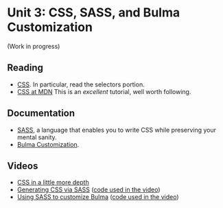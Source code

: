 # Unit 3: CSS, SASS, and Bulma Customization

(Work in progress)

## Reading

* [CSS](https://en.wikipedia.org/wiki/CSS).  In particular, read the selectors portion.  
* [CSS at MDN](https://developer.mozilla.org/en-US/docs/Web/CSSpra) This is an _excellent_ tutorial, well worth following. 

## Documentation

* [SASS](https://sass-lang.com), a language that enables you to write CSS while preserving your mental sanity. 
* [Bulma Customization](https://bulma.io/documentation/customize/with-sass-cli/). 

## Videos

* [CSS in a little more depth](??)
* [Generating CSS via SASS](??) ([code used in the video](https://bitbucket.org/luca_de_alfaro/sass-example/))
* [Using SASS to customize Bulma](??) ([code used in the video](https://bitbucket.org/luca_de_alfaro/customize-bulma-with-sass/))

